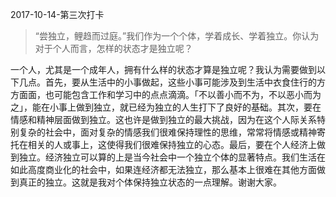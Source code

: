 2017-10-14-第三次打卡

> “尝独立，鲤趋而过庭。”我们作为一个个体，学着成长、学着独立。你认为对于个人而言，怎样的状态才是独立呢？

一个人，尤其是一个成年人，拥有什么样的状态才算是独立呢？我认为需要做到以下几点。首先，要从生活中的小事做起，这些小事可能涉及到生活中衣食住行的方方面面，也可能包含工作和学习中的点点滴滴。「不以善小而不为，不以恶小而为之」，能在小事上做到独立，就已经为独立的人生打下了良好的基础。其次，要在情感和精神层面做到独立。这也许是做到独立的最大挑战，因为在这个人际关系特别复杂的社会中，面对复杂的情感我们很难保持理性的思维，常常将情感或精神寄托在相关的人或事上，这使得我们很难保持独立的心态。最后，要在个人经济上做到独立。经济独立可以算的上是当今社会中一个独立个体的显著特点。我们生活在如此高度商业化的社会中，如果连经济都无法独立，那么基本上很难在其他方面做到真正的独立。这就是我对个体保持独立状态的一点理解。谢谢大家。